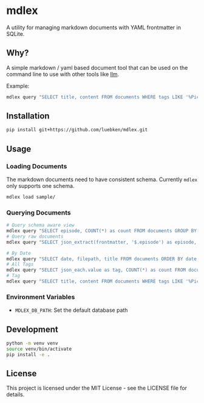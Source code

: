# mdlex

A utility for managing markdown documents with YAML frontmatter in SQLite.

## Why?

A simple markdown / yaml based document tool that can be used on the command line to use with other tools like [llm](https://llm.datasette.io). 

Example:
```sh
mdlex query "SELECT title, content FROM documents WHERE tags LIKE '%Picard%'" | llm -s "Briefly list the key themes."
```

## Installation

```bash
pip install git+https://github.com/luebken/mdlex.git
```

## Usage

### Loading Documents

The markdown documents need to have consistent schema. Currently `mdlex` only supports one schema.

```bash
mdlex load sample/
```

### Querying Documents

```bash
# Query schema aware view
mdlex query "SELECT episode, COUNT(*) as count FROM documents GROUP BY episode"
# Query raw documents
mdlex query "SELECT json_extract(frontmatter, '$.episode') as episode, COUNT(*) as count FROM documents_raw GROUP BY episode"

# By Date
mdlex query "SELECT date, filepath, title FROM documents ORDER BY date DESC NULLS LAST"
# All Tags
mdlex query "SELECT json_each.value as tag, COUNT(*) as count FROM documents, json_each(tags) GROUP BY json_each.value ORDER BY count DESC"
# Tag
mdlex query "SELECT title, content FROM documents WHERE tags LIKE '%Picard%'"
```

### Environment Variables

- `MDLEX_DB_PATH`: Set the default database path

## Development

```sh
python -m venv venv
source venv/bin/activate
pip install -e .
```

## License

This project is licensed under the MIT License - see the LICENSE file for details.